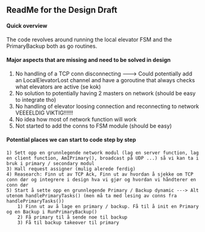 ## ReadMe for the Design Draft

#### Quick overview
The code revolves around running the local elevator FSM and the PrimaryBackup both as go routines.



#### Major aspects that are missing and need to be solved in design
1) No handling of a TCP conn disconnecting   ---> Could potentially add an LocalElevatorLost channel and have a goroutine that always checks what elevators are active (se kok)
2) No solution to potentially having 2 masters on network (should be easy to integrate tho)
3) No handling of elevator loosing connection and reconnecting to network VEEEELDIG VIKTIG!!!!!!
4) No idea how most of network function will work
5) Not started to add the conns to FSM module (should be easy)

#### Potential places we can start to code step by step
	1) Sett opp en grunnlegende network modul (lag en server function, lag en client function, AmIPrimary(), broadcast på UDP ...) så vi kan ta i bruk i primary / secondary modul
	3) Hall request assigner (mulig alerede ferdig)
	4) Reasearch: Finn ut av TCP Ack, Finn ut av hvordan å sjekke om TCP conn dør og integrere i design hva vi gjør og hvordan vi håndterer en conn dør
	5) Start å sette opp en grunnlegende Primary / Backup dynamic ---> Alt utenom handlePrimaryTasks() (men må ta med lesing av conns fra handlePrimaryTasks())
		1) Finn ut av å lage en primary / backup. Få til å init en Primary og en Backup i RunPrimaryBackup()
		2) Få primary til å sende noe til backup
		3) Få til backup takeover til primary
